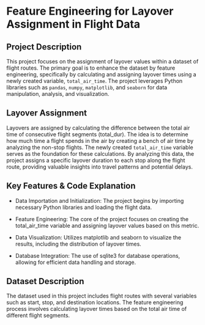 # Feature Engineering for Layover Assignment in Flight Data

## Project Description
This project focuses on the assignment of layover values within a dataset of flight routes. The primary goal is to enhance the dataset by feature engineering, specifically by calculating and assigning layover times using a newly created variable, `total_air_time`. The project leverages Python libraries such as `pandas`, `numpy`, `matplotlib`, and `seaborn` for data manipulation, analysis, and visualization.

## Layover Assignment
Layovers are assigned by calculating the difference between the total air time of consecutive flight segments (total_dur). The idea is to determine how much time a flight spends in the air by creating a bench of air time by analyzing the non-stop flights. The newly created `total_air_time` variable serves as the foundation for these calculations. By analyzing this data, the project assigns a specific layover duration to each stop along the flight route, providing valuable insights into travel patterns and potential delays.

## Key Features & Code Explanation

* Data Importation and Initialization: The project begins by importing necessary Python libraries and loading the flight data.

* Feature Engineering: The core of the project focuses on creating the total_air_time variable and assigning layover values based on this metric.

* Data Visualization: Utilizes matplotlib and seaborn to visualize the results, including the distribution of layover times.

* Database Integration: The use of sqlite3 for database operations, allowing for efficient data handling and storage.

## Dataset Description

The dataset used in this project includes flight routes with several variables such as start, stop, and destination locations. The feature engineering process involves calculating layover times based on the total air time of different flight segments.








